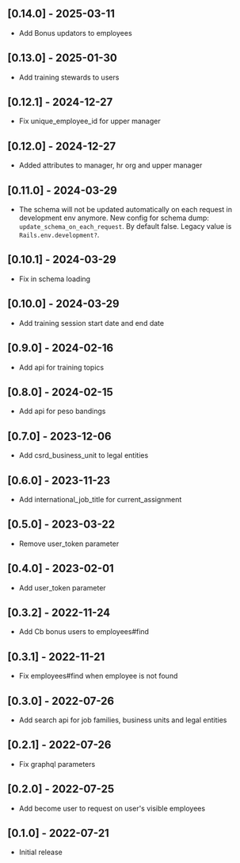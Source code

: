 ## [0.14.0] - 2025-03-11
- Add Bonus updators to employees

## [0.13.0] - 2025-01-30
- Add training stewards to users

## [0.12.1] - 2024-12-27
- Fix unique_employee_id for upper manager

## [0.12.0] - 2024-12-27
- Added attributes to manager, hr org and upper manager

## [0.11.0] - 2024-03-29
- The schema will not be updated automatically on each request in development env anymore. New config for schema dump: `update_schema_on_each_request`. By default false. Legacy value is `Rails.env.development?`.

## [0.10.1] - 2024-03-29
- Fix in schema loading

## [0.10.0] - 2024-03-29

- Add training session start date and end date

## [0.9.0] - 2024-02-16

- Add api for training topics

## [0.8.0] - 2024-02-15

- Add api for peso bandings

## [0.7.0] - 2023-12-06

- Add csrd_business_unit to legal entities

## [0.6.0] - 2023-11-23

- Add international_job_title for current_assignment

## [0.5.0] - 2023-03-22

- Remove user_token parameter

## [0.4.0] - 2023-02-01

- Add user_token parameter

## [0.3.2] - 2022-11-24

- Add Cb bonus users to employees#find

## [0.3.1] - 2022-11-21

- Fix employees#find when employee is not found

## [0.3.0] - 2022-07-26

- Add search api for job families, business units and legal entities

## [0.2.1] - 2022-07-26

- Fix graphql parameters

## [0.2.0] - 2022-07-25

- Add become user to request on user's visible employees

## [0.1.0] - 2022-07-21

- Initial release
